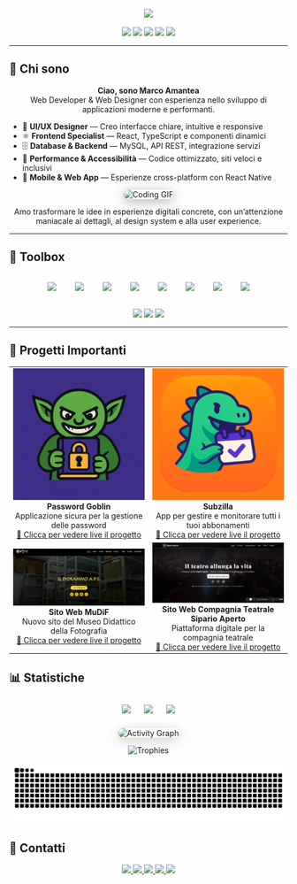 

<!-- TYPING INTRO -->

<p align="center">
  <img src="https://readme-typing-svg.demolab.com?font=Inter&weight=700&size=38&pause=1200&color=14B8A6&center=true&vCenter=true&width=900&lines=Ciao%2C+sono+Marco+Amantea;Web+Developer+e+Web+Designer;Frontend+UI%2FUX;Design+System+e+Performance;Progetti+Moderni+e+Interattivi"/>
</p>



<!-- QUICK FACTS -->

<p align="center">
  <img src="https://img.shields.io/badge/Web-React%20%7C%20React%20Native%20%7C%20Storybook-0ea5e9?style=for-the-badge"/>
  <img src="https://img.shields.io/badge/Design-UI%20%2F%20UX%20%7C%20Wordpress-6366f1?style=for-the-badge"/>
  <img src="https://img.shields.io/badge/Languages-JS%20%7C%20TS%20%7C%20HTML%20%7C%20CSS-f59e0b?style=for-the-badge"/>
  <img src="https://img.shields.io/badge/Database-MySQL-10b981?style=for-the-badge"/>
  <img src="https://komarev.com/ghpvc/?username=MarcoAmantea&style=for-the-badge&label=Visite"/>
</p>

---

## 🚀 Chi sono

<p align="center">
  <strong>Ciao, sono Marco Amantea</strong><br/>
  Web Developer & Web Designer con esperienza nello sviluppo di applicazioni moderne e performanti.
</p>

<ul>
  <li>🎨 <strong>UI/UX Designer</strong> — Creo interfacce chiare, intuitive e responsive</li>
  <li>⚛️ <strong>Frontend Specialist</strong> — React, TypeScript e componenti dinamici</li>
  <li>🗄️ <strong>Database & Backend</strong> — MySQL, API REST, integrazione servizi</li>
  <li>🚀 <strong>Performance & Accessibilità</strong> — Codice ottimizzato, siti veloci e inclusivi</li>
  <li>📱 <strong>Mobile & Web App</strong> — Esperienze cross-platform con React Native</li>
</ul>

<p align="center">
  <img src="https://media.giphy.com/media/qgQUggAC3Pfv687qPC/giphy.gif" width="500" alt="Coding GIF" style="border-radius:20px; box-shadow:0 4px 20px rgba(0,0,0,0.3);"/>
</p>

<p align="center">
  Amo trasformare le idee in esperienze digitali concrete, con un’attenzione maniacale ai dettagli, al design system e alla user experience.
</p>


---

## 🧰 Toolbox

<p align="center">
  <img src="https://cdn.jsdelivr.net/gh/devicons/devicon/icons/html5/html5-original.svg" height="50" style="margin:15px;"/>
  <img src="https://cdn.jsdelivr.net/gh/devicons/devicon/icons/css3/css3-original.svg" height="50" style="margin:15px;"/>
  <img src="https://cdn.jsdelivr.net/gh/devicons/devicon/icons/javascript/javascript-original.svg" height="50" style="margin:15px;"/>
  <img src="https://cdn.jsdelivr.net/gh/devicons/devicon/icons/typescript/typescript-original.svg" height="50" style="margin:15px;"/>
  <img src="https://cdn.jsdelivr.net/gh/devicons/devicon/icons/react/react-original.svg" height="50" style="margin:15px;"/>
  <img src="https://cdn.jsdelivr.net/gh/devicons/devicon/icons/storybook/storybook-original.svg" height="50" style="margin:15px;"/>
  <img src="https://cdn.jsdelivr.net/gh/devicons/devicon/icons/wordpress/wordpress-original.svg" height="50" style="margin:15px;"/>
  <img src="https://cdn.jsdelivr.net/gh/devicons/devicon/icons/mysql/mysql-original.svg" height="50" style="margin:15px;"/>
</p>

<p align="center">
  <img src="https://img.shields.io/badge/Performance-95%2B_Lighthouse-10b981?style=for-the-badge"/>
  <img src="https://img.shields.io/badge/Accessibilità-ARIA_ready-0ea5e9?style=for-the-badge"/>
  <img src="https://img.shields.io/badge/Design_System-scalabile-6366f1?style=for-the-badge"/>
</p>

---

## 🌟 Progetti Importanti

<table align="center">
  <tr>
    <td align="center" width="300">
      <img src="/public/password-goblin.png" width="250"/><br/>
      <strong>Password Goblin</strong><br/>
      Applicazione sicura per la gestione delle password<br/>
      <a href="https://play.google.com/store/apps/details?id=com.password.goblin" target="_blank">
        🔗 Clicca per vedere live il progetto
      </a>
    </td>
    <td align="center" width="300">
      <img src="/public/subzilla.png" width="250"/><br/>
      <strong>Subzilla</strong><br/>
      App per gestire e monitorare tutti i tuoi abbonamenti<br/>
      <a href="https://play.google.com/store/apps/details?id=com.ienashow.abbonamentiapp&fbclid=PAZXh0bgNhZW0CMTEAAadCegmvZaaaoX36_S0bCkIlbtN-v2EI0OMQH-UErqrW2apHbIM5TfRkhvH2ww_aem_zbZ37Nsgg-pWHbqy3FKHDA" target="_blank">
        🔗 Clicca per vedere live il progetto
      </a>
    </td>
  </tr>
  <tr>
    <td align="center" width="300">
      <img src="/public/mudif.png" width="250"/><br/>
      <strong>Sito Web MuDiF</strong><br/>
      Nuovo sito del Museo Didattico della Fotografia<br/>
      <a href="https://ildidrammo.com" target="_blank">
        🔗 Clicca per vedere live il progetto
      </a>
    </td>
    <td align="center" width="300">
      <img src="/public/artenauta.png" width="250"/><br/>
      <strong>Sito Web Compagnia Teatrale Sipario Aperto</strong><br/>
      Piattaforma digitale per la compagnia teatrale<br/>
      <a href="https://teatrolalocandina.com" target="_blank">
        🔗 Clicca per vedere live il progetto
      </a>
    </td>
  </tr>
</table>


## 📊 Statistiche

<div align="center">
  <img src="https://github-readme-stats.vercel.app/api?username=MarcoAmantea&show_icons=true&theme=transparent" height="170" style="margin:10px;"/>
  <img src="https://streak-stats.demolab.com?user=MarcoAmantea&theme=transparent" height="170" style="margin:10px;"/>
  <img src="https://github-readme-stats.vercel.app/api/top-langs/?username=MarcoAmantea&layout=compact&theme=transparent" height="170" style="margin:10px;"/>
</div>

<p align="center">
  <img src="https://github-readme-activity-graph.vercel.app/graph?username=MarcoAmantea&theme=github-compact&area=true&hide_border=true" alt="Activity Graph" style="border-radius:15px; box-shadow:0 4px 20px rgba(0,0,0,0.2);"/>
</p>

<p align="center">
  <img src="https://github-profile-trophy.vercel.app/?username=MarcoAmantea&theme=onestar&no-frame=true&margin-w=8" alt="Trophies"/>
</p>

<p align="center">
  <img src="https://github.com/MarcoAmantea/MarcoAmantea/blob/output/github-contribution-grid-snake.svg" alt="Snake animation"/>
</p>


## 🤝 Contatti

<p align="center">
  <a href="mailto:marcoamanteadeveloper@gmail.com">
    <img src="https://img.shields.io/badge/Email-Scrivimi-0ea5e9?style=for-the-badge&logo=gmail&logoColor=white"/>
  </a>
  <a href="https://marcoamantea.it">
    <img src="https://img.shields.io/badge/Sito-Visita-6366f1?style=for-the-badge&logo=google-chrome&logoColor=white"/>
  </a>
  <a href="https://www.linkedin.com/in/marco-amantea/">
    <img src="https://img.shields.io/badge/LinkedIn-Connettiti-0a66c2?style=for-the-badge&logo=linkedin&logoColor=white"/>
  </a>
  <a href="https://wa.me/393407066819">
    <img src="https://img.shields.io/badge/WhatsApp-Chat-25D366?style=for-the-badge&logo=whatsapp&logoColor=white"/>
  </a>
  <a href="https://www.instagram.com/amantea.digital/">
    <img src="https://img.shields.io/badge/Instagram-Seguimi-E4405F?style=for-the-badge&logo=instagram&logoColor=white"/>
  </a>
</p>

